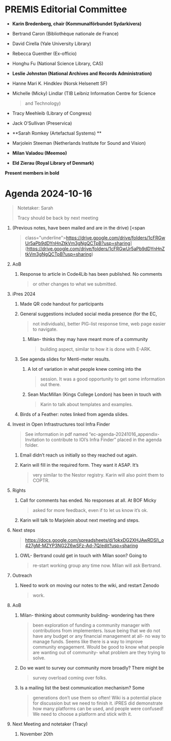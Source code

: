 PREMIS Editorial Committee 
==========================

-   **Karin Bredenberg, chair (Kommunalförbundet Sydarkivera)**

-   Bertrand Caron (Bibliothèque nationale de France) 

-   David Cirella (Yale University Library)

-   Rebecca Guenther (Ex-officio)

-   Honghu Fu (National Science Library, CAS)

-   **Leslie Johnston (National Archives and Records Administration)**

-   Hanne Mari K. Hindklev (Norsk Helsenett SF)

-   Michelle (Micky) Lindlar (TIB Leibniz Information Centre for Science
    > and Technology)

-   Tracy Meehleib (Library of Congress)

-   Jack O’Sullivan (Preservica)

-   **Sarah Romkey (Artefactual Systems) **

-   Marjolein Steeman (Netherlands Institute for Sound and Vision) 

-   **Milan Valadou (Meemoo)**

-   **Eld Zierau (Royal Library of Denmark)**

**Present members in bold**

Agenda 2024-10-16
=================

> Notetaker: Sarah
>
> Tracy should be back by next meeting

1.  (Previous notes, have been mailed and are in the drive) [<span
    > class="underline">https://drive.google.com/drive/folders/1cFRGwUr5aPb9dDYnHnZtkVm3gNgQCTpB?usp=sharing</span>](https://drive.google.com/drive/folders/1cFRGwUr5aPb9dDYnHnZtkVm3gNgQCTpB?usp=sharing)

2.  AoB

    1.  Response to article in Code4Lib has been published. No comments
        > or other changes to what we submitted.

3.  iPres 2024

    1.  Made QR code handout for participants

    2.  General suggestions included social media presence (for the EC,
        > not individuals), better PIG-list response time, web page
        > easier to navigate.

        1.  Milan- thinks they may have meant more of a community
            > building aspect, similar to how it is done with E-ARK.

    3.  See agenda slides for Menti-meter results.

        1.  A lot of variation in what people knew coming into the
            > session. It was a good opportunity to get some information
            > out there.

        2.  Sean MacMillan (Kings College London) has been in touch with
            > Karin to talk about templates and examples.

    4.  Birds of a Feather: notes linked from agenda slides.

4.  Invest in Open Infrastructures tool Infra Finder  
    > See information in pdf named
    > “ec-agenda-20241016\_appendix-Invitation to contribute to IOI’s
    > Infra Finder” placed in the agenda folder.

    1.  Email didn’t reach us initially so they reached out again.

    2.  Karin will fill in the required form. They want it ASAP. It’s
        > very similar to the Nestor registry. Karin will also point
        > them to COPTR.

5.  Rights

    1.  Call for comments has ended. No responses at all. At BOF Micky
        > asked for more feedback, even if to let us know it’s ok.

    2.  Karin will talk to Marjolein about next meeting and steps.

6.  Next steps  
    > [<span
    > class="underline">https://docs.google.com/spreadsheets/d/1okxDG2XHJAwRDSI\_o427gM-MZYP3NG2Z6wSFz-Ad-7Q/edit?usp=sharing</span>](https://docs.google.com/spreadsheets/d/1okxDG2XHJAwRDSI_o427gM-MZYP3NG2Z6wSFz-Ad-7Q/edit?usp=sharing)

    1.  OWL- Bertrand could get in touch with Milan soon? Going to
        > re-start working group any time now. Milan will ask Bertrand.

7.  Outreach

    1.  Need to work on moving our notes to the wiki, and restart Zenodo
        > work.

8.  AoB

    1.  Milan- thinking about community building- wondering has there
        > been exploration of funding a community manager with
        > contributions from implementers. Issue being that we do not
        > have any budget or any financial management at all- no way to
        > manage funds. Seems like there is a way to improve community
        > engagement. Would be good to know what people are wanting out
        > of community- what problem are they trying to solve.

    2.  Do we want to survey our community more broadly? There might be
        > survey overload coming over folks.

    3.  Is a mailing list the best communication mechanism? Some
        > generations don’t use them so often! Wiki is a potential place
        > for discussion but we need to finish it. iPRES did demonstrate
        > how many platforms can be used, and people were confused! We
        > need to choose a platform and stick with it.

9.  Next Meeting and notetaker (Tracy)

    1.  November 20th
